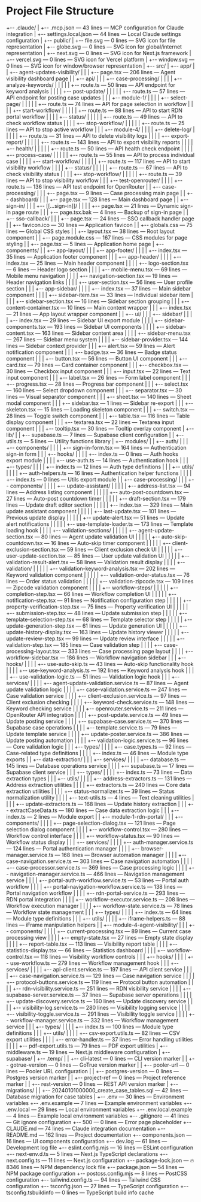# Project File Structure

+-- .claude/
|   +-- .mcp.json — 43 lines — MCP configuration for Claude integration
|   +-- settings.local.json — 44 lines — Local Claude settings configuration
|
+-- public/
|   +-- file.svg — 0 lines — SVG icon for file representation
|   +-- globe.svg — 0 lines — SVG icon for global/internet representation
|   +-- next.svg — 0 lines — SVG icon for Next.js framework
|   +-- vercel.svg — 0 lines — SVG icon for Vercel platform
|   +-- window.svg — 0 lines — SVG icon for window/browser representation
|
+-- src/
|   +-- app/
|   |   +-- agent-updates-visibility/
|   |   |   +-- page.tsx — 206 lines — Agent visibility dashboard page
|   |   +-- api/
|   |   |   +-- case-processing/
|   |   |   |   +-- analyze-keywords/
|   |   |   |   |   +-- route.ts — 50 lines — API endpoint for keyword analysis
|   |   |   |   +-- post-update/
|   |   |   |   |   +-- route.ts — 57 lines — API endpoint for posting case updates
|   |   |   +-- module-1/
|   |   |   |   +-- select-page/
|   |   |   |   |   +-- route.ts — 74 lines — API for page selection in workflow
|   |   |   |   +-- start-workflow/
|   |   |   |   |   +-- route.ts — 88 lines — API to start RDN portal workflow
|   |   |   |   +-- status/
|   |   |   |   |   +-- route.ts — 49 lines — API to check workflow status
|   |   |   |   +-- stop-workflow/
|   |   |   |   |   +-- route.ts — 25 lines — API to stop active workflow
|   |   |   +-- module-4/
|   |   |   |   +-- delete-log/
|   |   |   |   |   +-- route.ts — 31 lines — API to delete visibility logs
|   |   |   |   +-- export-report/
|   |   |   |   |   +-- route.ts — 143 lines — API to export visibility reports
|   |   |   |   +-- health/
|   |   |   |   |   +-- route.ts — 50 lines — API health check endpoint
|   |   |   |   +-- process-case/
|   |   |   |   |   +-- route.ts — 55 lines — API to process individual case
|   |   |   |   +-- start-workflow/
|   |   |   |   |   +-- route.ts — 117 lines — API to start visibility workflow
|   |   |   |   +-- status/
|   |   |   |   |   +-- route.ts — 67 lines — API to check visibility status
|   |   |   |   +-- stop-workflow/
|   |   |   |   |   +-- route.ts — 39 lines — API to stop visibility workflow
|   |   |   +-- test-openrouter/
|   |   |   |   +-- route.ts — 136 lines — API test endpoint for OpenRouter
|   |   +-- case-processing/
|   |   |   +-- page.tsx — 9 lines — Case processing main page
|   |   +-- dashboard/
|   |   |   +-- page.tsx — 128 lines — Main dashboard page
|   |   +-- sign-in/
|   |   |   +-- [[...sign-in]]/
|   |   |   |   +-- page.tsx — 21 lines — Dynamic sign-in page route
|   |   |   +-- page.tsx.bak — 4 lines — Backup of sign-in page
|   |   +-- sso-callback/
|   |   |   +-- page.tsx — 24 lines — SSO callback handler page
|   |   +-- favicon.ico — 30 lines — Application favicon
|   |   +-- globals.css — 75 lines — Global CSS styles
|   |   +-- layout.tsx — 38 lines — Root layout component
|   |   +-- page.module.css — 167 lines — CSS modules for page styling
|   |   +-- page.tsx — 5 lines — Application home page
|   +-- components/
|   |   +-- app-layout/
|   |   |   +-- app-footer/
|   |   |   |   +-- index.tsx — 35 lines — Application footer component
|   |   |   +-- app-header/
|   |   |   |   +-- index.tsx — 25 lines — Main header component
|   |   |   |   +-- logo-section.tsx — 6 lines — Header logo section
|   |   |   |   +-- mobile-menu.tsx — 69 lines — Mobile menu navigation
|   |   |   |   +-- navigation-section.tsx — 19 lines — Header navigation links
|   |   |   |   +-- user-section.tsx — 56 lines — User profile section
|   |   |   +-- app-sidebar/
|   |   |   |   +-- index.tsx — 37 lines — Main sidebar component
|   |   |   |   +-- sidebar-item.tsx — 33 lines — Individual sidebar item
|   |   |   |   +-- sidebar-section.tsx — 16 lines — Sidebar section grouping
|   |   |   +-- content-container.tsx — 10 lines — Main content wrapper
|   |   |   +-- index.tsx — 21 lines — App layout wrapper component
|   |   +-- ui/
|   |   |   +-- sidebar/
|   |   |   |   +-- index.tsx — 29 lines — Sidebar UI export module
|   |   |   |   +-- sidebar-components.tsx — 193 lines — Sidebar UI components
|   |   |   |   +-- sidebar-content.tsx — 163 lines — Sidebar content area
|   |   |   |   +-- sidebar-menu.tsx — 267 lines — Sidebar menu system
|   |   |   |   +-- sidebar-provider.tsx — 144 lines — Sidebar context provider
|   |   |   +-- alert.tsx — 59 lines — Alert notification component
|   |   |   +-- badge.tsx — 36 lines — Badge status component
|   |   |   +-- button.tsx — 56 lines — Button UI component
|   |   |   +-- card.tsx — 79 lines — Card container component
|   |   |   +-- checkbox.tsx — 30 lines — Checkbox input component
|   |   |   +-- input.tsx — 22 lines — Text input component
|   |   |   +-- label.tsx — 26 lines — Form label component
|   |   |   +-- progress.tsx — 28 lines — Progress bar component
|   |   |   +-- select.tsx — 160 lines — Select dropdown component
|   |   |   +-- separator.tsx — 30 lines — Visual separator component
|   |   |   +-- sheet.tsx — 140 lines — Sheet modal component
|   |   |   +-- sidebar.tsx — 1 lines — Sidebar re-export
|   |   |   +-- skeleton.tsx — 15 lines — Loading skeleton component
|   |   |   +-- switch.tsx — 28 lines — Toggle switch component
|   |   |   +-- table.tsx — 116 lines — Table display component
|   |   |   +-- textarea.tsx — 22 lines — Textarea input component
|   |   |   +-- tooltip.tsx — 30 lines — Tooltip overlay component
|   +-- lib/
|   |   +-- supabase.ts — 7 lines — Supabase client configuration
|   |   +-- utils.ts — 5 lines — Utility functions library
|   +-- modules/
|   |   +-- auth/
|   |   |   +-- components/
|   |   |   |   +-- sign-in-form.tsx — 164 lines — Authentication sign-in form
|   |   |   +-- hooks/
|   |   |   |   +-- index.ts — 0 lines — Auth hooks export module
|   |   |   |   +-- use-auth.ts — 14 lines — Authentication hook
|   |   |   +-- types/
|   |   |   |   +-- index.ts — 12 lines — Auth type definitions
|   |   |   +-- utils/
|   |   |   |   +-- auth-helpers.ts — 16 lines — Authentication helper functions
|   |   |   |   +-- index.ts — 0 lines — Utils export module
|   |   +-- case-processing/
|   |   |   +-- components/
|   |   |   |   +-- update-assistant/
|   |   |   |   |   +-- address-list.tsx — 94 lines — Address listing component
|   |   |   |   |   +-- auto-post-countdown.tsx — 27 lines — Auto-post countdown timer
|   |   |   |   |   +-- draft-section.tsx — 179 lines — Update draft editor section
|   |   |   |   |   +-- index.tsx — 329 lines — Main update assistant component
|   |   |   |   |   +-- last-update.tsx — 101 lines — Previous update display
|   |   |   |   |   +-- update-alert.tsx — 51 lines — Update alert notifications
|   |   |   |   |   +-- use-template-loader.ts — 173 lines — Template loading hook
|   |   |   |   +-- validation-sections/
|   |   |   |   |   +-- agent-update-section.tsx — 80 lines — Agent update validation UI
|   |   |   |   |   +-- auto-skip-countdown.tsx — 16 lines — Auto-skip timer component
|   |   |   |   |   +-- client-exclusion-section.tsx — 59 lines — Client exclusion check UI
|   |   |   |   |   +-- user-update-section.tsx — 85 lines — User update validation UI
|   |   |   |   |   +-- validation-result-alert.tsx — 58 lines — Validation result display
|   |   |   |   +-- validation/
|   |   |   |   |   +-- validation-keyword-analysis.tsx — 202 lines — Keyword validation component
|   |   |   |   |   +-- validation-order-status.tsx — 76 lines — Order status validation
|   |   |   |   |   +-- validation-zipcode.tsx — 109 lines — Zipcode validation component
|   |   |   |   +-- workflow-steps/
|   |   |   |   |   +-- completion-step.tsx — 66 lines — Workflow completion UI
|   |   |   |   |   +-- notification-step.tsx — 91 lines — Notification configuration step
|   |   |   |   |   +-- property-verification-step.tsx — 75 lines — Property verification UI
|   |   |   |   |   +-- submission-step.tsx — 48 lines — Update submission step
|   |   |   |   |   +-- template-selection-step.tsx — 68 lines — Template selector step
|   |   |   |   |   +-- update-generation-step.tsx — 61 lines — Update generation UI
|   |   |   |   |   +-- update-history-display.tsx — 163 lines — Update history viewer
|   |   |   |   |   +-- update-review-step.tsx — 99 lines — Update review interface
|   |   |   |   |   +-- validation-step.tsx — 185 lines — Case validation step
|   |   |   |   +-- case-processing-layout.tsx — 333 lines — Case processing page layout
|   |   |   |   +-- workflow-sidebar.tsx — 186 lines — Workflow navigation sidebar
|   |   |   +-- hooks/
|   |   |   |   +-- use-auto-skip.ts — 43 lines — Auto-skip functionality hook
|   |   |   |   +-- use-keyword-analysis.ts — 192 lines — Keyword analysis hook
|   |   |   |   +-- use-validation-logic.ts — 51 lines — Validation logic hook
|   |   |   +-- services/
|   |   |   |   +-- agent-update-validation.service.ts — 87 lines — Agent update validation logic
|   |   |   |   +-- case-validation.service.ts — 247 lines — Case validation service
|   |   |   |   +-- client-exclusion.service.ts — 97 lines — Client exclusion checking
|   |   |   |   +-- keyword-check.service.ts — 148 lines — Keyword checking service
|   |   |   |   +-- openrouter.service.ts — 211 lines — OpenRouter API integration
|   |   |   |   +-- post-update.service.ts — 49 lines — Update posting service
|   |   |   |   +-- supabase-case.service.ts — 370 lines — Supabase case operations
|   |   |   |   +-- template.service.ts — 79 lines — Update template service
|   |   |   |   +-- update-poster.service.ts — 386 lines — Update posting automation
|   |   |   |   +-- validation-logic.service.ts — 96 lines — Core validation logic
|   |   |   +-- types/
|   |   |   |   +-- case.types.ts — 92 lines — Case-related type definitions
|   |   |   |   +-- index.ts — 46 lines — Module type exports
|   |   +-- data-extraction/
|   |   |   +-- services/
|   |   |   |   +-- database.ts — 145 lines — Database operations service
|   |   |   |   +-- supabase.ts — 17 lines — Supabase client service
|   |   |   +-- types/
|   |   |   |   +-- index.ts — 73 lines — Data extraction types
|   |   |   +-- utils/
|   |   |   |   +-- address-extractors.ts — 131 lines — Address extraction utilities
|   |   |   |   +-- extractors.ts — 240 lines — Core data extraction utilities
|   |   |   |   +-- status-normalizer.ts — 39 lines — Status normalization utility
|   |   |   |   +-- text-utils.ts — 4 lines — Text cleaning utilities
|   |   |   |   +-- update-extractors.ts — 168 lines — Update history extraction
|   |   |   +-- extractCaseData.ts — 180 lines — Case data extraction logic
|   |   |   +-- index.ts — 2 lines — Module export
|   |   +-- module-1-rdn-portal/
|   |   |   +-- components/
|   |   |   |   +-- page-selection-dialog.tsx — 121 lines — Page selection dialog component
|   |   |   |   +-- workflow-control.tsx — 280 lines — Workflow control interface
|   |   |   |   +-- workflow-status.tsx — 90 lines — Workflow status display
|   |   |   +-- services/
|   |   |   |   +-- auth-manager.service.ts — 124 lines — Portal authentication manager
|   |   |   |   +-- browser-manager.service.ts — 168 lines — Browser automation manager
|   |   |   |   +-- case-navigation.service.ts — 303 lines — Case navigation automation
|   |   |   |   +-- case-processor.service.ts — 369 lines — Case processing logic
|   |   |   |   +-- navigation-manager.service.ts — 466 lines — Navigation management service
|   |   |   |   +-- portal-auth-workflow.service.ts — 53 lines — Portal auth workflow
|   |   |   |   +-- portal-navigation-workflow.service.ts — 138 lines — Portal navigation workflow
|   |   |   |   +-- rdn-portal-service.ts — 293 lines — RDN portal integration
|   |   |   |   +-- workflow-executor.service.ts — 208 lines — Workflow execution manager
|   |   |   |   +-- workflow-state.service.ts — 78 lines — Workflow state management
|   |   |   +-- types/
|   |   |   |   +-- index.ts — 64 lines — Module type definitions
|   |   |   +-- utils/
|   |   |   |   +-- iframe-helpers.ts — 88 lines — iFrame manipulation helpers
|   |   +-- module-4-agent-visibility/
|   |   |   +-- components/
|   |   |   |   +-- current-processing.tsx — 89 lines — Current case processing view
|   |   |   |   +-- empty-state.tsx — 27 lines — Empty state display
|   |   |   |   +-- report-table.tsx — 113 lines — Visibility report table
|   |   |   |   +-- statistics-display.tsx — 66 lines — Statistics dashboard
|   |   |   |   +-- workflow-control.tsx — 118 lines — Visibility workflow controls
|   |   |   +-- hooks/
|   |   |   |   +-- use-workflow.ts — 279 lines — Workflow management hook
|   |   |   +-- services/
|   |   |   |   +-- api-client.service.ts — 197 lines — API client service
|   |   |   |   +-- case-navigation.service.ts — 129 lines — Case navigation service
|   |   |   |   +-- protocol-buttons.service.ts — 119 lines — Protocol button automation
|   |   |   |   +-- rdn-visibility.service.ts — 251 lines — RDN visibility service
|   |   |   |   +-- supabase-server.service.ts — 37 lines — Supabase server operations
|   |   |   |   +-- update-discovery.service.ts — 160 lines — Update discovery service
|   |   |   |   +-- visibility-log.service.ts — 280 lines — Visibility logging service
|   |   |   |   +-- visibility-toggle.service.ts — 291 lines — Visibility toggle service
|   |   |   |   +-- workflow-manager.service.ts — 332 lines — Workflow management service
|   |   |   +-- types/
|   |   |   |   +-- index.ts — 100 lines — Module type definitions
|   |   |   +-- utils/
|   |   |   |   +-- csv-export.utils.ts — 82 lines — CSV export utilities
|   |   |   |   +-- error-handler.ts — 37 lines — Error handling utilities
|   |   |   |   +-- pdf-export.utils.ts — 79 lines — PDF export utilities
|   +-- middleware.ts — 19 lines — Next.js middleware configuration
|
+-- supabase/
|   +-- .temp/
|   |   +-- cli-latest — 0 lines — CLI version marker
|   |   +-- gotrue-version — 0 lines — GoTrue version marker
|   |   +-- pooler-url — 0 lines — Pooler URL configuration
|   |   +-- postgres-version — 0 lines — Postgres version marker
|   |   +-- project-ref — 0 lines — Project reference marker
|   |   +-- rest-version — 0 lines — REST API version marker
|   +-- migrations/
|   |   +-- 20240101000000_create_case_tables.sql — 42 lines — Database migration for case tables
|
+-- .env — 30 lines — Environment variables
+-- .env.example — 7 lines — Example environment variables
+-- .env.local — 29 lines — Local environment variables
+-- .env.local.example — 4 lines — Example local environment variables
+-- .gitignore — 41 lines — Git ignore configuration
+-- 500 — 0 lines — Error page placeholder
+-- CLAUDE.md — 74 lines — Claude integration documentation
+-- README.md — 162 lines — Project documentation
+-- components.json — 16 lines — UI components configuration
+-- dev.log — 61 lines — Development log file
+-- eslint.config.mjs — 16 lines — ESLint configuration
+-- next-env.d.ts — 5 lines — Next.js TypeScript declarations
+-- next.config.ts — 11 lines — Next.js configuration
+-- package-lock.json — 🔥 8346 lines — NPM dependency lock file
+-- package.json — 54 lines — NPM package configuration
+-- postcss.config.mjs — 8 lines — PostCSS configuration
+-- tailwind.config.ts — 94 lines — Tailwind CSS configuration
+-- tsconfig.json — 27 lines — TypeScript configuration
+-- tsconfig.tsbuildinfo — 0 lines — TypeScript build info cache